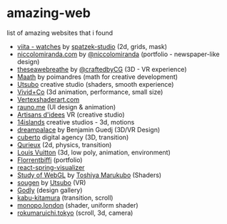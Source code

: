 # amazing-web
list of amazing websites that i found 


- [viita - watches](https://viita-watches.com/) by [spatzek-studio](https://spatzek.studio/) (2d, grids, mask)
- [niccolomiranda.com](https://www.niccolomiranda.com/) by [@niccolomiranda](https://twitter.com/niccolomiranda) (portfolio - newspaper-like design)
- [theseawebreathe](https://www.bluemarinefoundation.com/the-sea-we-breathe/) by [@craftedbyCG](https://twitter.com/CraftedbyGC) (3D - VR experience)
- [Maath](https://maath.pmnd.rs/) by poimandres (math for creative development)
- [Utsubo](https://utsubo.co/) creative studio (shaders, smooth experience)
- [Vivid+Co](https://vividand.co/) (3d animation, performance, small size)
- [Vertexshaderart.com](https://www.vertexshaderart.com/)
- [rauno.me](https://rauno.me/) (UI design & animation)
- [Artisans d'idees](https://www.artisansdidees.com/en) VR (creative studio)
- [14islands](https://14islands.com/lab/) creative studios - 3d, motions
- [dreampalace](http://dreampalace.benjaminguedj.com/) by Benjamin Guedj (3D/VR Design)
- [cuberto](https://cuberto.com/) digital agency (3D, transition)
- [Qurieux](https://www.qurieux.fr/) (2d, physics, transition)
- [Louis Vuitton](https://us.louisvuitton.com/eng-us/stories/louis-200) (3d, low poly, animation, environment)
- [Florrentbiffi](https://florentbiffi.com/) (portfolio)
- [react-spring-visualizer](https://react-spring-visualizer.com/)
- [Study of WebGL](https://toshiya-marukubo.github.io/) by [Toshiya Marukubo](https://twitter.com/toshiyamarukubo)  (Shaders)
- [sougen](https://sougen.co/) by [Utsubo](https://utsubo.co/) (VR)
- [Godly](https://godly.website/) (design gallery)
- [kabu-kitamura](https://www.kabu-kitamura.com/) (transition, scroll)
- [monopo.london](https://monopo.london/) (shader, uniform shader)
- [rokumaruichi.tokyo](https://www.rokumaruichi.tokyo/) (scroll, 3d, camera)

